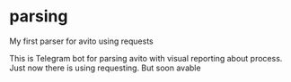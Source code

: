 # parsing
My first parser for avito using requests

This is Telegram bot for parsing avito with visual reporting about process. Just now there is using requesting. But soon avable 